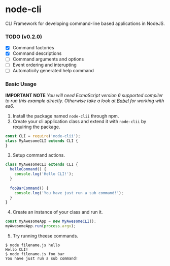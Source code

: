 # node-cli
CLI Framework for developing command-line based applications in NodeJS.

### TODO (v0.2.0)
* [x] Command factories
* [x] Command descriptions
* [ ] Command arguments and options
* [ ] Event ordering and interupting
* [ ] Automaticily generated help command

### Basic Usage
**IMPORTANT NOTE** _You will need EcmaScript version 6 supported compiler to run this example directly. Otherwise take a look at [Babel](https://babeljs.io/) for working with es6._

1. Install the package named `node-clii` through npm.
2. Create your cli application class and extend it with `node-clii` by requiring the package.
  ```javascript
  const CLI = require('node-clii');
  class MyAwesomeCLI extends CLI {
  }
  ```
  
3. Setup command actions.
  ```javascript
  class MyAwesomeCLI extends CLI {
    helloCommand() {
      console.log('Hello CLI!');
    }
    
    fooBarCommand() {
      console.log('You have just run a sub command!');
    }
  }
  ```
  
4. Create an instance of your class and run it.
  ```javascript
  const myAwesomeApp = new MyAwesomeCLI();
  myAwesomeApp.run(process.argv);
  ```

5. Try running theese commands.
  ```
  $ node filename.js hello
  Hello CLI!
  $ node filename.js foo bar
  You have just run a sub command!
  ```
